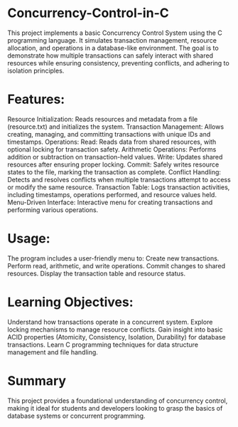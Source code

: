 # Concurrency-Control-in-C
This project implements a basic Concurrency Control System using the C programming language. It simulates transaction management, resource allocation, and operations in a database-like environment. The goal is to demonstrate how multiple transactions can safely interact with shared resources while ensuring consistency, preventing conflicts, and adhering to isolation principles.

# Features:
Resource Initialization: Reads resources and metadata from a file (resource.txt) and initializes the system.
Transaction Management: Allows creating, managing, and committing transactions with unique IDs and timestamps.
Operations:
Read: Reads data from shared resources, with optional locking for transaction safety.
Arithmetic Operations: Performs addition or subtraction on transaction-held values.
Write: Updates shared resources after ensuring proper locking.
Commit: Safely writes resource states to the file, marking the transaction as complete.
Conflict Handling: Detects and resolves conflicts when multiple transactions attempt to access or modify the same resource.
Transaction Table: Logs transaction activities, including timestamps, operations performed, and resource values held.
Menu-Driven Interface: Interactive menu for creating transactions and performing various operations.
# Usage:
The program includes a user-friendly menu to:
Create new transactions.
Perform read, arithmetic, and write operations.
Commit changes to shared resources.
Display the transaction table and resource status.
# Learning Objectives:
Understand how transactions operate in a concurrent system.
Explore locking mechanisms to manage resource conflicts.
Gain insight into basic ACID properties (Atomicity, Consistency, Isolation, Durability) for database transactions.
Learn C programming techniques for data structure management and file handling.

# Summary
This project provides a foundational understanding of concurrency control, making it ideal for students and developers looking to grasp the basics of database systems or concurrent programming.
